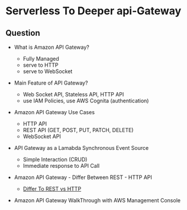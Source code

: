 # Serverless To Deeper api-Gateway

## Question

- What is Amazon API Gateway?

  - Fully Managed
  - serve to HTTP
  - serve to WebSocket

- Main Feature of API Gateway?

  - Web Socket API, Stateless API, HTTP API
  - use IAM Policies, use AWS Cognita (authentication)

- Amazon API Gateway Use Cases

  - HTTP API
  - REST API (GET, POST, PUT, PATCH, DELETE)
  - WebSocket API

- API Gateway as a Lamabda Synchronous Event Source

  - Simple Interaction (CRUD)
  - Immediate response to API Call

- Amazon API Gateway - Differ Between REST - HTTP API

  - <a href="https://docs.aws.amazon.com/apigateway/latest/developerguide/http-api-vs-rest.html">Differ To REST vs HTTP</a>

- Amazon API Gateway WalkThrough with AWS Management Console

